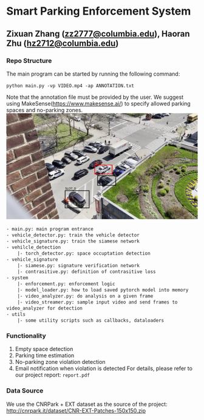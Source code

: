 # Smart Parking Enforcement System 
## Zixuan Zhang (zz2777@columbia.edu), Haoran Zhu (hz2712@columbia.edu)

### Repo Structure 
The main program can be started by running the following command:
```
python main.py -vp VIDEO.mp4 -ap ANNOTATION.txt
```
Note that the annotation file must be provided by the user. We suggest using MakeSense(https://www.makesense.ai/) to 
specify allowed parking spaces and no-parking zones. 
![alt text](images/annotation.jpg)

```
- main.py: main program entrance
- vehicle_detector.py: train the vehicle detector 
- vehicle_signature.py: train the siamese network
- vehilcle_detection
    |- torch_detector.py: space occuptation detection
- vehicle_signature
    |- siamese.py: signature verification network
    |- contrasitive.py: definition of contrasitive loss
- system
    |- enforcement.py: enforcement logic 
    |- model_loader.py: how to load saved pytorch model into memory
    |- video_analyzer.py: do analysis on a given frame 
    |- video_streamer.py: sample input video and send frames to video_analyzer for detection
- utils
    |- some utility scripts such as callbacks, dataloaders
```
### Functionality
1. Empty space detection 
2. Parking time estimation 
3. No-parking zone violation detection 
4. Email notification when violation is detected 
For details, please refer to our project report: `report.pdf`
### Data Source
We use the CNRPark + EXT dataset as the source of the project: http://cnrpark.it/dataset/CNR-EXT-Patches-150x150.zip 
